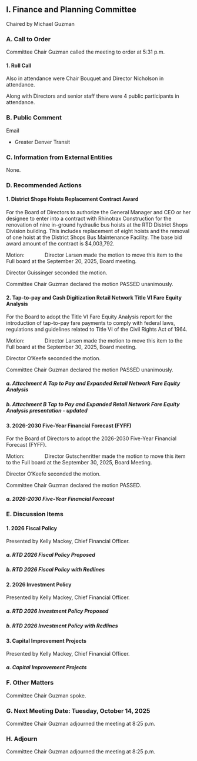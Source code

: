## I. Finance and Planning Committee

Chaired by Michael Guzman

### A. Call to Order

Committee Chair Guzman called the meeting to order at 5:31 p.m.

#### 1. Roll Call

Also in attendance were Chair Bouquet and Director Nicholson in attendance.

Along with Directors and senior staff there were 4 public participants in attendance.

### B. Public Comment

Email

- Greater Denver Transit

### C. Information from External Entities

None.

### D. Recommended Actions

#### 1. District Shops Hoists Replacement Contract Award

For the Board of Directors to authorize the General Manager and CEO or her designee to enter into a contract with Rhinotrax Construction for the renovation of nine in-ground hydraulic bus hoists at the RTD District Shops Division building. This includes replacement of eight hoists and the removal of one hoist at the District Shops Bus Maintenance Facility. The base bid award amount of the contract is $4,003,792.

Motion:              Director Larsen made the motion to move this item to the Full board at the September 20, 2025, Board meeting.

Director Guissinger seconded the motion.

Committee Chair Guzman declared the motion PASSED unanimously.

#### 2. Tap-to-pay and Cash Digitization Retail Network Title VI Fare Equity Analysis

For the Board to adopt the Title VI Fare Equity Analysis report for the introduction of tap-to-pay fare payments to comply with federal laws, regulations and guidelines related to Title VI of the Civil Rights Act of 1964.

Motion:              Director Larsen made the motion to move this item to the Full board at the September 30, 2025, Board meeting.

Director O’Keefe seconded the motion.

Committee Chair Guzman declared the motion PASSED unanimously.

##### a. Attachment A Tap to Pay and Expanded Retail Network Fare Equity Analysis

##### b. Attachment B Tap to Pay and Expanded Retail Network Fare Equity Analysis presentation - updated

#### 3. 2026-2030 Five-Year Financial Forecast (FYFF)

For the Board of Directors to adopt the 2026-2030 Five-Year Financial Forecast (FYFF).

Motion:              Director Gutschenritter made the motion to move this item to the Full board at the September 30, 2025, Board Meeting.

Director O’Keefe seconded the motion.

Committee Chair Guzman declared the motion PASSED.

##### a. 2026-2030 Five-Year Financial Forecast

### E. Discussion Items

#### 1. 2026 Fiscal Policy

Presented by Kelly Mackey, Chief Financial Officer.

##### a. RTD 2026 Fiscal Policy Proposed

##### b. RTD 2026 Fiscal Policy with Redlines

#### 2. 2026 Investment Policy

Presented by Kelly Mackey, Chief Financial Officer.

##### a. RTD 2026 Investment Policy Proposed

##### b. RTD 2026 Investment Policy with Redlines

#### 3. Capital Improvement Projects

Presented by Kelly Mackey, Chief Financial Officer.

##### a. Capital Improvement Projects

### F. Other Matters

Committee Chair Guzman spoke.

### G. Next Meeting Date: Tuesday, October 14, 2025

Committee Chair Guzman adjourned the meeting at 8:25 p.m.

### H. Adjourn

Committee Chair Guzman adjourned the meeting at 8:25 p.m.